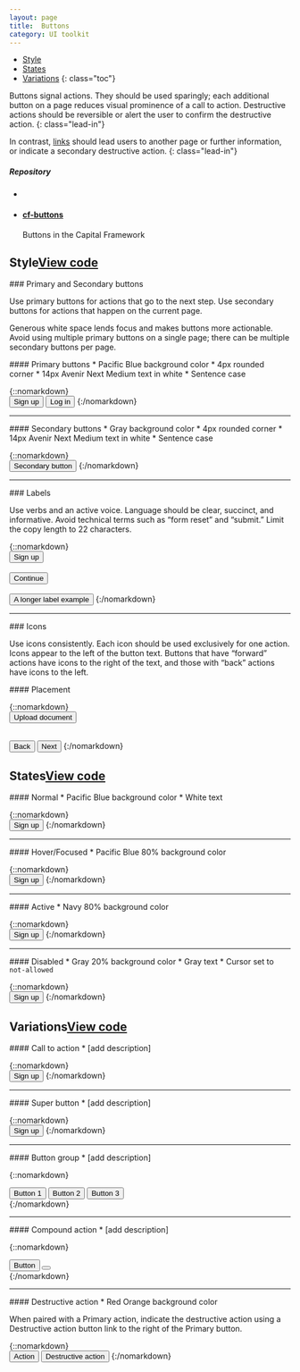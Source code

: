 ```yaml
---
layout: page
title:  Buttons
category: UI toolkit
---
```


- [Style](#style)
- [States](#states)
- [Variations](#variations)
{: class="toc"}

<div class="content-50 content-first">

Buttons signal actions. They should be used sparingly; each additional button on a page reduces visual prominence of a call to action. Destructive actions should be reversible or alert the user to confirm the destructive action. 
{: class="lead-in"}

In contrast, <a href="/design-manual/ui-toolkit/links.html">links</a> should lead users to another page or further information, or indicate a secondary destructive action.
{: class="lead-in"}

</div>

<div class="content-50 content-last">
  <h5 class="repo-list-header">Repository</h5>
  <ul class="repo-list">
    <li>
      <i class="cf-icon cf-icon-github"></i>
    </li>
    <li>
      <a href="http://github.com/cfpb/cf-buttons"><h4>cf-buttons</h4></a>
      <p>Buttons in the Capital Framework</p>
    </li>
  </ul>
</div>

<h2 id="style">Style<span class="cf-code-link"><a href="http://cfpb.github.io/cf-buttons/docs/">View code <i class="cf-icon cf-icon-external-link"></i></a></span></h2>

<div class="content-33 content-first">
### Primary and Secondary buttons
<p>Use primary buttons for actions that go to the next step. Use secondary buttons for actions that happen on the current page.</p>

<p>Generous white space lends focus and makes buttons more actionable. Avoid using multiple primary buttons on a single page; there can be multiple secondary buttons per page.</p>
</div>

<div class="content-67 content-last">

<div class="content-50 content-first">
#### Primary buttons
* Pacific Blue background color
* 4px rounded corner
* 14px Avenir Next Medium text in white
* Sentence case
</div>

<div class="content-50 content-last">

{::nomarkdown}  
<button class="btn">Sign up</button>
<button class="btn btn-link">Log in</button>
{:/nomarkdown}

</div>

---

<div class="content-50 content-first">
#### Secondary buttons
* Gray background color
* 4px rounded corner
* 14px Avenir Next Medium text in white
* Sentence case
</div>

<div class="content-50 content-last">

{::nomarkdown}  
<button class="btn btn-secondary">Secondary button</button>
{:/nomarkdown}

</div>

</div>

---

<div class="content-33 content-first">
### Labels
<p>Use verbs and an active voice. Language should be clear, succinct, and informative. Avoid technical terms such as “form reset” and “submit.” Limit the copy length to 22 characters.</p>
</div>

<div class="content-67 content-last">

{::nomarkdown}  
<button class="btn">Sign up</button><br><br>
<button class="btn">Continue</button><br><br>
<button class="btn">A longer label example</button>
{:/nomarkdown}

</div>

---

<div class="content-33 content-first">
### Icons
<p>Use icons consistently. Each icon should be used exclusively for one action. Icons appear to the left of the button text. Buttons that have “forward” actions have icons to the right of the text, and those with “back” actions have icons to the left.</p>
</div>

<div class="content-67 content-last">
#### Placement

{::nomarkdown}  
<button class="btn">
    <i class="btn-icon-left cf-icon cf-icon-upload"><span class="jekyll-bug"></span></i>
    Upload document
</button>
<br><br>

<button class="btn">
    <i class="btn-icon-left icon-chevron-left"><span class="jekyll-bug"></span></i>
    Back
</button>
<button class="btn">
    Next
    <i class="btn-icon-right icon-chevron-right"><span class="jekyll-bug"></span></i>
</button>
{:/nomarkdown}

</div>

<h2 id="states">States<span class="cf-code-link"><a href="http://cfpb.github.io/cf-buttons/docs/">View code <i class="cf-icon cf-icon-external-link"></i></a></span></h2>

<div class="content-33 content-first">
#### Normal
* Pacific Blue background color
* White text
</div>

<div class="content-67 content-last">

{::nomarkdown}  
<button class="btn">Sign up</button>
{:/nomarkdown}

</div>

---

<div class="content-33 content-first">
#### Hover/Focused 
* Pacific Blue 80% background color
</div>

<div class="content-67 content-last">

{::nomarkdown}  
<button class="btn hover">Sign up</button>
{:/nomarkdown}

</div>

---

<div class="content-33 content-first">
#### Active
* Navy 80% background color
</div>

<div class="content-67 content-last">

{::nomarkdown}  
<button class="btn active">Sign up</button>
{:/nomarkdown}

</div>


---

<div class="content-33 content-first">
#### Disabled
* Gray 20% background color
* Gray text
* Cursor set to <code>not-allowed</code>
</div>

<div class="content-67 content-last">

{::nomarkdown}  
<button class="btn btn-disabled">Sign up</button>
{:/nomarkdown}

</div>

<h2 id="variations">Variations<span class="cf-code-link"><a href="http://cfpb.github.io/cf-buttons/docs/">View code <i class="cf-icon cf-icon-external-link"></i></a></span></h2>

<div class="content-33 content-first">
#### Call to action
* [add description]
</div>

<div class="content-67 content-last">

{::nomarkdown}  
<button class="btn">Sign up</button>
{:/nomarkdown}

</div>

---

<div class="content-33 content-first">
#### Super button
* [add description]
</div>

<div class="content-67 content-last">

{::nomarkdown}   
<button class="btn btn-super">Sign up</button>
{:/nomarkdown} 

</div>

---

<div class="content-33 content-first">
#### Button group
* [add description]
</div>

<div class="content-67 content-last">

{::nomarkdown}   
<div class="btn-group">
    <button class="btn">Button 1</button>
    <button class="btn">Button 2</button>
    <button class="btn">Button 3</button>
</div>
{:/nomarkdown} 

</div>

---

<div class="content-33 content-first">
#### Compound action
* [add description]
</div>

<div class="content-67 content-last">

{::nomarkdown}   
<div class="btn-group">
    <button class="btn">Button</button>
    <button class="btn btn-compound-action"><i class="icon-caret-down"><span class="jekyll-bug"></span></i></button>
</div>
{:/nomarkdown} 

</div>

---

<div class="content-33 content-first">
#### Destructive action
* Red Orange background color
<p>When paired with a Primary action, indicate the destructive action using a Destructive action button link to the right of the Primary button.</p>
</div>

<div class="content-67 content-last">

{::nomarkdown}   
<button class="btn">Action</button>
<button class="btn btn-link btn-warning">Destructive action</button>
{:/nomarkdown} 

</div>